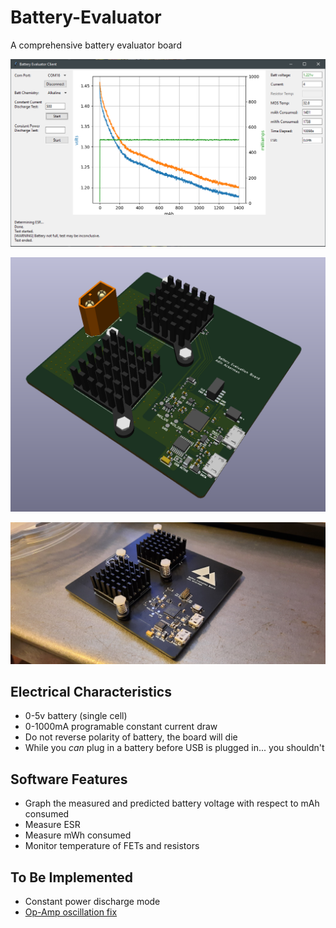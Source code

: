 # Battery-Evaluator
A comprehensive battery evaluator board

![](https://github.com/AdinAck/Wiki-Images/blob/main/Battery-Evaluator/gui.png?raw=true)

![](https://github.com/AdinAck/Wiki-Images/blob/main/Battery-Evaluator/3d.png?raw=true)

![](https://github.com/AdinAck/Wiki-Images/blob/main/Battery-Evaluator/real.jpg?raw=true)

## Electrical Characteristics
- 0-5v battery (single cell)
- 0-1000mA programable constant current draw
- Do not reverse polarity of battery, the board will die
- While you *can* plug in a battery before USB is plugged in... you shouldn't

## Software Features
- Graph the measured and predicted battery voltage with respect to mAh consumed
- Measure ESR
- Measure mWh consumed
- Monitor temperature of FETs and resistors

## To Be Implemented
- Constant power discharge mode
- [Op-Amp oscillation fix](https://github.com/AdinAck/Battery-Evaluator/issues/1)
